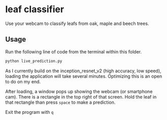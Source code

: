 # leaf classifier
Use your webcam to classify leafs from oak, maple and beech trees.

## Usage
Run the following line of code from the terminal within this folder. 

```python
python live_prediction.py
```
As I currently build on the inception_resnet_v2 (high accuracy, low speed), loading the application will take several minutes. Optimizing this is an open to do on my end.

After loading, a window pops up showing the webcam (or smartphone cam). There is a rectangle in the top right of that screen. Hold the leaf in that rectangle than press `space` to make a prediction.

Exit the program with `q`